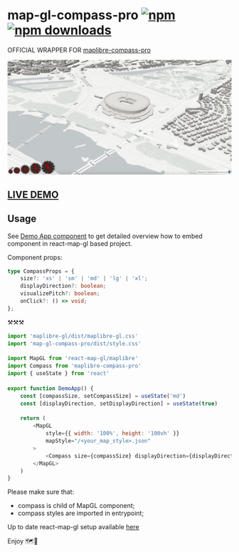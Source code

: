 # map-gl-compass-pro  [![npm](https://img.shields.io/npm/v/map-gl-compass-pro.svg)](https://www.npmjs.com/package/map-gl-compass-pro) [![npm downloads](https://img.shields.io/npm/dm/map-gl-compass-pro.svg)](https://www.npmjs.com/package/map-gl-compass-pro)
OFFICIAL WRAPPER FOR [maplibre-compass-pro](https://github.com/jedluk/maplibre-compass-pro)

![Screen](https://github.com/jedluk/maplibre-compass-pro/blob/main/demo.png?raw=true)

## [LIVE DEMO](https://codesandbox.io/p/sandbox/peaceful-mirzakhani-tv38ck)

## Usage
See [Demo App component](./src/DemoApp.tsx) to get detailed overview how to embed component in react-map-gl based project.

Component props:
```typescript
type CompassProps = {
    size?: 'xs' | 'sm' | 'md' | 'lg' | 'xl';
    displayDirection?: boolean;
    visualizePitch?: boolean;
    onClick?: () => void;
};
```
⚒️⚒️⚒️
```javascript
import 'maplibre-gl/dist/maplibre-gl.css'
import 'map-gl-compass-pro/dist/style.css'

import MapGL from 'react-map-gl/maplibre'
import Compass from 'maplibre-compass-pro'
import { useState } from 'react'

export function DemoApp() {
	const [compassSize, setCompassSize] = useState('md')
	const [displayDirection, setDisplayDirection] = useState(true)

	return (
		<MapGL
			style={{ width: '100%', height: '100vh' }}
			mapStyle="/<your_map_style>.json"
		>
			<Compass size={compassSize} displayDirection={displayDirection} />
		</MapGL>
	)
}
```

Please make sure that:
- compass is child of MapGL component;
- compass styles are imported in entrypoint;
  
Up to date react-map-gl setup available [here](https://visgl.github.io/react-map-gl/docs/get-started)

Enjoy 🗺️🧭
